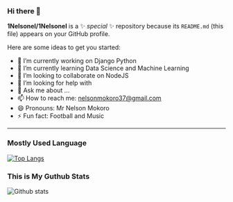 ### Hi there 👋


**1Nelsonel/1Nelsonel** is a ✨ _special_ ✨ repository because its `README.md` (this file) appears on your GitHub profile.

Here are some ideas to get you started:

- 🔭 I’m currently working on Django Python
- 🌱 I’m currently learning Data Science and Machine Learning
- 👯 I’m looking to collaborate on NodeJS
- 🤔 I’m looking for help with 
- 💬 Ask me about ...
- 📫 How to reach me: nelsonmokoro37@gmail.com
- 😄 Pronouns: Mr Nelson Mokoro
- ⚡ Fun fact: Football and Music
<hr>

### Mostly Used Language
[![Top Langs](https://github-readme-stats.vercel.app/api/top-langs/?username=1Nelsonel&langs_count=8)](https://github.com/1Nelsonel/github-readme-stats)


### This is My Guthub Stats

  ![Github stats](https://github-readme-stats.vercel.app/api?username=1Nelsonel)





